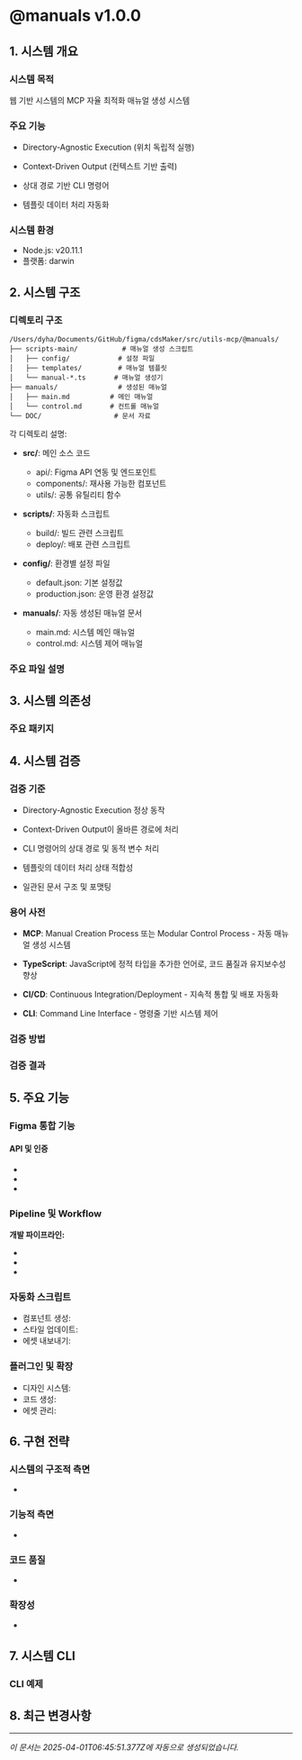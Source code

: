 # @manuals v1.0.0

## 1. 시스템 개요

### 시스템 목적

웹 기반 시스템의 MCP 자율 최적화 매뉴얼 생성 시스템

### 주요 기능


- Directory-Agnostic Execution (위치 독립적 실행)

- Context-Driven Output (컨텍스트 기반 출력)

- 상대 경로 기반 CLI 명령어

- 템플릿 데이터 처리 자동화

### 시스템 환경

- Node.js: v20.11.1
- 플랫폼: darwin

## 2. 시스템 구조

### 디렉토리 구조

```
/Users/dyha/Documents/GitHub/figma/cdsMaker/src/utils-mcp/@manuals/
├── scripts-main/           # 매뉴얼 생성 스크립트
│   ├── config/            # 설정 파일
│   ├── templates/         # 매뉴얼 템플릿
│   └── manual-*.ts       # 매뉴얼 생성기
├── manuals/               # 생성된 매뉴얼
│   ├── main.md          # 메인 매뉴얼
│   └── control.md       # 컨트롤 매뉴얼
└── DOC/                  # 문서 자료
```

각 디렉토리 설명:

- **src/**: 메인 소스 코드

  - api/: Figma API 연동 및 엔드포인트
  - components/: 재사용 가능한 컴포넌트
  - utils/: 공통 유틸리티 함수

- **scripts/**: 자동화 스크립트

  - build/: 빌드 관련 스크립트
  - deploy/: 배포 관련 스크립트

- **config/**: 환경별 설정 파일

  - default.json: 기본 설정값
  - production.json: 운영 환경 설정값

- **manuals/**: 자동 생성된 매뉴얼 문서
  - main.md: 시스템 메인 매뉴얼
  - control.md: 시스템 제어 매뉴얼

### 주요 파일 설명


## 3. 시스템 의존성

### 주요 패키지


## 4. 시스템 검증

### 검증 기준


- Directory-Agnostic Execution 정상 동작

- Context-Driven Output이 올바른 경로에 처리

- CLI 명령어의 상대 경로 및 동적 변수 처리

- 템플릿의 데이터 처리 상태 적합성

- 일관된 문서 구조 및 포맷팅

### 용어 사전


- **MCP**: Manual Creation Process 또는 Modular Control Process - 자동 매뉴얼 생성 시스템

- **TypeScript**: JavaScript에 정적 타입을 추가한 언어로, 코드 품질과 유지보수성 향상

- **CI/CD**: Continuous Integration/Deployment - 지속적 통합 및 배포 자동화

- **CLI**: Command Line Interface - 명령줄 기반 시스템 제어

### 검증 방법


### 검증 결과


## 5. 주요 기능

### Figma 통합 기능

#### API 및 인증

- 
- 
- 

### Pipeline 및 Workflow

**개발 파이프라인:**

- 
- 
- 

### 자동화 스크립트

- 컴포넌트 생성: 
- 스타일 업데이트: 
- 에셋 내보내기: 

### 플러그인 및 확장

- 디자인 시스템: 
- 코드 생성: 
- 에셋 관리: 

## 6. 구현 전략

### 시스템의 구조적 측면

- 

### 기능적 측면

- 

### 코드 품질

- 

### 확장성

- 

## 7. 시스템 CLI

### CLI 예제


## 8. 최근 변경사항


---

_이 문서는 2025-04-01T06:45:51.377Z에 자동으로 생성되었습니다._
